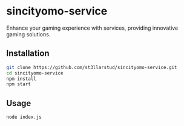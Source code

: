 # sincityomo-service

Enhance your gaming experience with services, providing innovative gaming solutions.

## Installation

```bash
git clone https://github.com/st3llarstud/sincityomo-service.git
cd sincityomo-service
npm install
npm start
```

## Usage
```bash
node index.js
```
